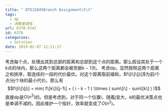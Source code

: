 ```yaml
---
title: " DTOJ2845Branch Assignment\t\t"
tags:
  - dp
  - 决策单调性
url: 6370.html
id: 6370
categories:
  - Solution
date: 2019-02-07 12:11:17
---
```


考虑每个点，处理出其到总部的距离和总部到这个点的距离。那么假设其处于一个$k$点的块内，那么这两个距离都会被贡献$k-1$次。 考虑dp。显然按照这两个距离之和排序，取连续的一段的代价最优。对这个距离取前缀和，$f\[i\]\[j\]$为前$i$个点分$j$个块的最小代价。那么有 $$f\[i\]\[j\] = min( f\[k\]\[j-1\] + ( i - k - 1 ) \\times ( sum\[i\] - sum\[k\] ) )$$ 直接dp是$O(n^3)$的。但是考虑到，对于同一个位置$i$，随着$j$变大，$k$的最优决策点也是单调不减的。因此维护一个指针，效率就变成了$O(n^2)$。
